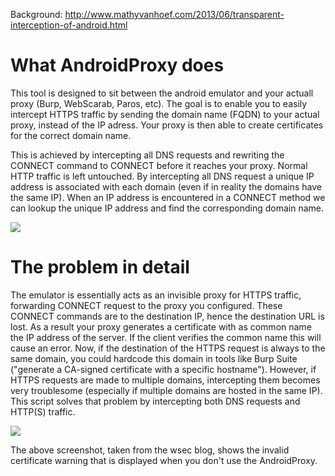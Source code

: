 Background: http://www.mathyvanhoef.com/2013/06/transparent-interception-of-android.html

# What AndroidProxy does

This tool is designed to sit between the android emulator and your actuall proxy (Burp, WebScarab, Paros, etc). The goal is to enable you to easily intercept HTTPS traffic by sending the domain name (FQDN) to your actual proxy, instead of the IP adress. Your proxy is then able to create certificates for the correct domain name.

This is achieved by intercepting all DNS requests and rewriting the CONNECT <ip> command to CONNECT <domain> before it reaches your proxy. Normal HTTP traffic is left untouched. By intercepting all DNS request a unique IP address is associated with each domain (even if in reality the domains have the same IP). When an IP address is encountered in a CONNECT method we can lookup the unique IP address and find the corresponding domain name.

![](http://i.imgur.com/pLX2V.png)

# The problem in detail

The emulator is essentially acts as an invisible proxy for HTTPS traffic, forwarding CONNECT request to the proxy you configured. These CONNECT commands are to the destination IP, hence the destination URL is lost. As a result your proxy generates a certificate with as common name the IP address of the server. If the client verifies the common name this will cause an error. Now, if the destination of the HTTPS request is always to the same domain, you could hardcode this domain in tools like Burp Suite ("generate a CA-signed certificate with a specific hostname"). However, if HTTPS requests are made to multiple domains, intercepting them becomes very troublesome (especially if multiple domains are hosted in the same IP). This script solves that problem by intercepting both DNS requests and HTTP(S) traffic.

![](http://i.imgur.com/cRana.png)

The above screenshot, taken from the wsec blog, shows the invalid certificate warning that is displayed when you don't use the AndroidProxy.
